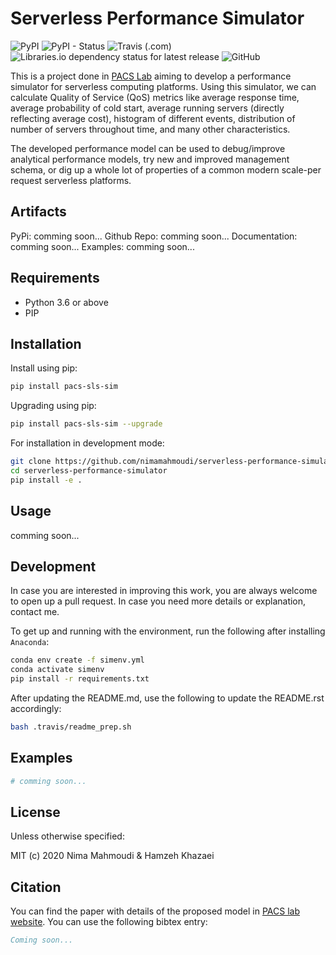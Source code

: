 # Serverless Performance Simulator

![PyPI](https://img.shields.io/pypi/v/pacs-sls-sim.svg)
![PyPI - Status](https://img.shields.io/pypi/status/pacs-sls-sim.svg)
![Travis (.com)](https://img.shields.io/travis/com/nimamahmoudi/serverless-performance-simulator.svg)
![Libraries.io dependency status for latest release](https://img.shields.io/librariesio/release/pypi/pacs-sls-sim.svg)
![GitHub](https://img.shields.io/github/license/nimamahmoudi/serverless-performance-simulator.svg)

This is a project done in [PACS Lab](https://pacs.eecs.yorku.ca/) aiming to develop
a performance simulator for serverless computing platforms. Using this simulator,
we can calculate Quality of Service (QoS) metrics like average response time,
average probability of cold start, average running servers (directly reflecting average cost),
histogram of different events, distribution of number of servers throughout time, and many
other characteristics.

The developed performance model can be used to debug/improve analytical performance models,
try new and improved management schema, or dig up a whole lot of properties of a common
modern scale-per request serverless platforms.

## Artifacts

PyPi: comming soon...
Github Repo: comming soon...
Documentation: comming soon...
Examples: comming soon...

## Requirements

- Python 3.6 or above
- PIP

## Installation

Install using pip:

```sh
pip install pacs-sls-sim
```

Upgrading using pip:

```sh
pip install pacs-sls-sim --upgrade
```

For installation in development mode:

```sh
git clone https://github.com/nimamahmoudi/serverless-performance-simulator
cd serverless-performance-simulator
pip install -e .
```

## Usage

comming soon...

## Development

In case you are interested in improving this work, you are always welcome to open up a pull request.
In case you need more details or explanation, contact me.

To get up and running with the environment, run the following after installing `Anaconda`:

```sh
conda env create -f simenv.yml
conda activate simenv
pip install -r requirements.txt
```

After updating the README.md, use the following to update the README.rst accordingly:

```sh
bash .travis/readme_prep.sh
```

## Examples

```py
# comming soon...
```

## License

Unless otherwise specified:

MIT (c) 2020 Nima Mahmoudi & Hamzeh Khazaei

## Citation

You can find the paper with details of the proposed model in [PACS lab website](https://pacs.eecs.yorku.ca/publications/). You can use the following bibtex entry:

```bib
Coming soon...
```
